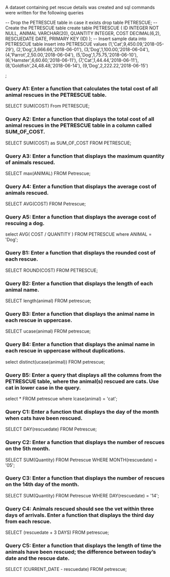 A dataset containing pet rescue details was created and sql commands were written for the following queries

-- Drop the PETRESCUE table in case it exists
drop table PETRESCUE;
-- Create the PETRESCUE table 
create table PETRESCUE (
	ID INTEGER NOT NULL,
	ANIMAL VARCHAR(20),
	QUANTITY INTEGER,
	COST DECIMAL(6,2),
	RESCUEDATE DATE,
	PRIMARY KEY (ID)
	);
-- Insert sample data into PETRESCUE table
insert into PETRESCUE values 
	(1,'Cat',9,450.09,'2018-05-29'),
	(2,'Dog',3,666.66,'2018-06-01'),
	(3,'Dog',1,100.00,'2018-06-04'),
	(4,'Parrot',2,50.00,'2018-06-04'),
	(5,'Dog',1,75.75,'2018-06-10'),
	(6,'Hamster',6,60.60,'2018-06-11'),
	(7,'Cat',1,44.44,'2018-06-11'),
	(8,'Goldfish',24,48.48,'2018-06-14'),
	(9,'Dog',2,222.22,'2018-06-15')
	
;

### Query A1: Enter a function that calculates the total cost of all animal rescues in the PETRESCUE table.

SELECT SUM(COST) From PETRESCUE;

### Query A2: Enter a function that displays the total cost of all animal rescues in the PETRESCUE table in a column called SUM_OF_COST.

SELECT SUM(COST) as SUM_OF_COST FROM PETRESCUE;

### Query A3: Enter a function that displays the maximum quantity of animals rescued.

SELECT max(ANIMAL) FROM Petrescue;

### Query A4: Enter a function that displays the average cost of animals rescued.

SELECT AVG(COST) FROM Petrescue;

### Query A5: Enter a function that displays the average cost of rescuing a dog.

select AVG( COST / QUANTITY ) FROM PETRESCUE where ANIMAL = 'Dog';



### Query B1: Enter a function that displays the rounded cost of each rescue.

SELECT ROUND(COST) FROM PETRESCUE;  

### Query B2: Enter a function that displays the length of each animal name.

SELECT length(animal) FROM petrescue;

### Query B3: Enter a function that displays the animal name in each rescue in uppercase.

SELECT ucase(animal) FROM petrescue;

### Query B4: Enter a function that displays the animal name in each rescue in uppercase without duplications.

select distinct(ucase(animal)) FROM petrescue;

### Query B5: Enter a query that displays all the columns from the PETRESCUE table, where the animal(s) rescued are cats. Use cat in lower case in the query.

select * FROM petrescue where lcase(animal) = 'cat';



### Query C1: Enter a function that displays the day of the month when cats have been rescued.

SELECT DAY(rescuedate) FROM Petrescue;

### Query C2: Enter a function that displays the number of rescues on the 5th month.

SELECT SUM(Quantity) FROM Petrescue WHERE MONTH(rescuedate) = '05';

### Query C3: Enter a function that displays the number of rescues on the 14th day of the month.

SELECT SUM(Quantity) FROM Petrescue WHERE DAY(rescuedate) = '14';

### Query C4: Animals rescued should see the vet within three days of arrivals. Enter a function that displays the third day from each rescue.

SELECT (rescuedate + 3 DAYS) FROM petrescue;

### Query C5: Enter a function that displays the length of time the animals have been rescued; the difference between today’s date and the rescue date.

SELECT (CURRENT_DATE - rescuedate) FROM petrescue;
